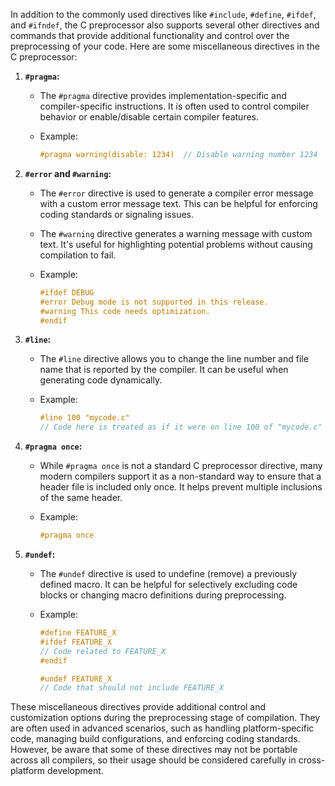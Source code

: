 In addition to the commonly used directives like `#include`, `#define`, `#ifdef`, and `#ifndef`, the C preprocessor also supports several other directives and commands that provide additional functionality and control over the preprocessing of your code. Here are some miscellaneous directives in the C preprocessor:

1. **`#pragma`:**
   - The `#pragma` directive provides implementation-specific and compiler-specific instructions. It is often used to control compiler behavior or enable/disable certain compiler features.
   - Example:

     ```c
     #pragma warning(disable: 1234)  // Disable warning number 1234
     ```

2. **`#error` and `#warning`:**
   - The `#error` directive is used to generate a compiler error message with a custom error message text. This can be helpful for enforcing coding standards or signaling issues.
   - The `#warning` directive generates a warning message with custom text. It's useful for highlighting potential problems without causing compilation to fail.
   - Example:

     ```c
     #ifdef DEBUG
     #error Debug mode is not supported in this release.
     #warning This code needs optimization.
     #endif
     ```

3. **`#line`:**
   - The `#line` directive allows you to change the line number and file name that is reported by the compiler. It can be useful when generating code dynamically.
   - Example:

     ```c
     #line 100 "mycode.c"
     // Code here is treated as if it were on line 100 of "mycode.c"
     ```

4. **`#pragma once`:**
   - While `#pragma once` is not a standard C preprocessor directive, many modern compilers support it as a non-standard way to ensure that a header file is included only once. It helps prevent multiple inclusions of the same header.
   - Example:

     ```c
     #pragma once
     ```

5. **`#undef`:**
   - The `#undef` directive is used to undefine (remove) a previously defined macro. It can be helpful for selectively excluding code blocks or changing macro definitions during preprocessing.
   - Example:

     ```c
     #define FEATURE_X
     #ifdef FEATURE_X
     // Code related to FEATURE_X
     #endif

     #undef FEATURE_X
     // Code that should not include FEATURE_X
     ```

These miscellaneous directives provide additional control and customization options during the preprocessing stage of compilation. They are often used in advanced scenarios, such as handling platform-specific code, managing build configurations, and enforcing coding standards. However, be aware that some of these directives may not be portable across all compilers, so their usage should be considered carefully in cross-platform development.

